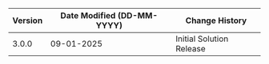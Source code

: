 | **Version** | **Date Modified (DD-MM-YYYY)** | **Change History**                                     |
|-------------|--------------------------------|--------------------------------------------------------|
| 3.0.0       | 09-01-2025                     | Initial Solution Release                               |

